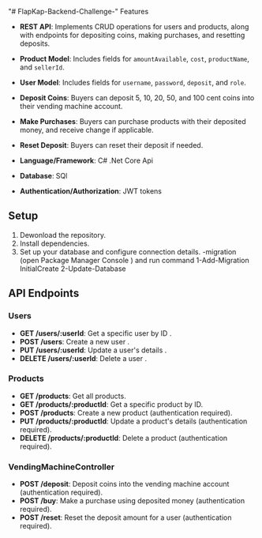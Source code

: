 "# FlapKap-Backend-Challenge-" 
Features

- **REST API**: Implements CRUD operations for users and products, along with endpoints for depositing coins, making purchases, and resetting deposits.
- **Product Model**: Includes fields for `amountAvailable`, `cost`, `productName`, and `sellerId`.
- **User Model**: Includes fields for `username`, `password`, `deposit`, and `role`.
- **Deposit Coins**: Buyers can deposit 5, 10, 20, 50, and 100 cent coins into their vending machine account.
- **Make Purchases**: Buyers can purchase products with their deposited money, and receive change if applicable.
- **Reset Deposit**: Buyers can reset their deposit if needed.

- **Language/Framework**: C# .Net Core Api
- **Database**: SQl
- **Authentication/Authorization**: JWT tokens
## Setup

1. Dewonload the repository.
2. Install dependencies.
4. Set up your database and configure connection details.
    -migration (open Package Manager Console ) and run command 
     1-Add-Migration InitialCreate
     2-Update-Database


## API Endpoints

### Users
- **GET /users/:userId**: Get a specific user by ID .
- **POST /users**: Create a new user .
- **PUT /users/:userId**: Update a user's details .
- **DELETE /users/:userId**: Delete a user .

### Products
- **GET /products**: Get all products.
- **GET /products/:productId**: Get a specific product by ID.
- **POST /products**: Create a new product (authentication required).
- **PUT /products/:productId**: Update a product's details (authentication required).
- **DELETE /products/:productId**: Delete a product (authentication required).
### VendingMachineController
- **POST /deposit**: Deposit coins into the vending machine account (authentication required).
- **POST /buy**: Make a purchase using deposited money (authentication required).
- **POST /reset**: Reset the deposit amount for a user (authentication required).


